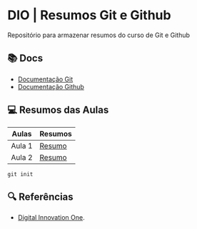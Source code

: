 # DIO | Resumos Git e Github

Repositório para armazenar resumos do curso de Git e Github

## 📚 Docs
- [Documentação Git](https://git-scm.com/doc)
- [Documentação Github](https://docs.github.com)

## 💻 Resumos das Aulas
| Aulas | Resumos |
|-------|---------|
|Aula 1 |[Resumo]()|
|Aula 2 |[Resumo]()|

```
git init
```
## 🔍 Referências
- [Digital Innovation One]().
